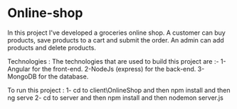 # Online-shop
In this project I've developed a groceries online shop.
A customer can buy products, save products to a cart and submit the order.
An admin can add products and delete products.

Technologies : The technologies that are used to build this project are :- 
1-Angular for the front-end.
2-NodeJs (express) for the back-end.
3-MongoDB for the database.

To run this project : 
1- cd to client\OnlineShop and then npm install and then ng serve
2- cd to server and then npm install and then nodemon server.js

